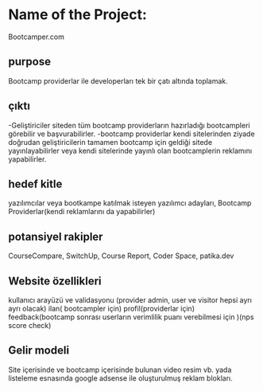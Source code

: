 # Name of the Project:
Bootcamper.com
## purpose
Bootcamp providerlar ile developerları tek bir çatı altında toplamak.
## çıktı
-Geliştiriciler siteden tüm bootcamp providerların hazırladığı bootcampleri görebilir ve başvurabilirler.
-bootcamp providerlar kendi sitelerinden ziyade doğrudan geliştiricilerin tamamen bootcamp için geldiği sitede yayınlayabilirler veya kendi sitelerinde yayınlı olan bootcamplerin reklamını yapabilirler.
## hedef kitle
yazılımcılar veya bootkampe katılmak isteyen yazılımcı adayları, Bootcamp Providerlar(kendi reklamlarını da yapabilirler)
## potansiyel rakipler
CourseCompare, SwitchUp, Course Report, Coder Space, patika.dev
## Website özellikleri
kullanıcı arayüzü ve validasyonu (provider admin, user ve visitor hepsi ayrı ayrı olacak)
ilan( bootcampler için)
profil(providerlar için)
feedback(bootcamp sonrası userların verimlilik puanı verebilmesi için )(nps score check)
## Gelir modeli
Site içerisinde ve bootcamp içerisinde bulunan video resim vb. yada listeleme esnasında google adsense ile oluşturulmuş reklam blokları.

